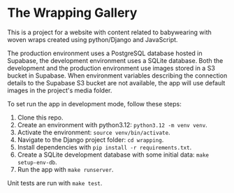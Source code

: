 # The Wrapping Gallery

This is a project for a website with content related to babywearing with woven wraps created using python/Django and JavaScript.

The production environment uses a PostgreSQL database hosted in Supabase, the development environment uses a SQLite database. Both the development and the production environment use images stored in a S3 bucket in Supabase. When environment variables describing the connection details to the Supabase S3 bucket are not available, the app will use default images in the project's media folder.

To set run the app in development mode, follow these steps:

1. Clone this repo.
2. Create an environment with python3.12: `python3.12 -m venv venv`.
3. Activate the environment: `source venv/bin/activate`.
4. Navigate to the Django project folder: `cd wrapping`.
5. Install dependencies with `pip install -r requirements.txt`.
6. Create a SQLite development database with some initial data: `make setup-env-db`.
7. Run the app with `make runserver`.

Unit tests are run with `make test`.
